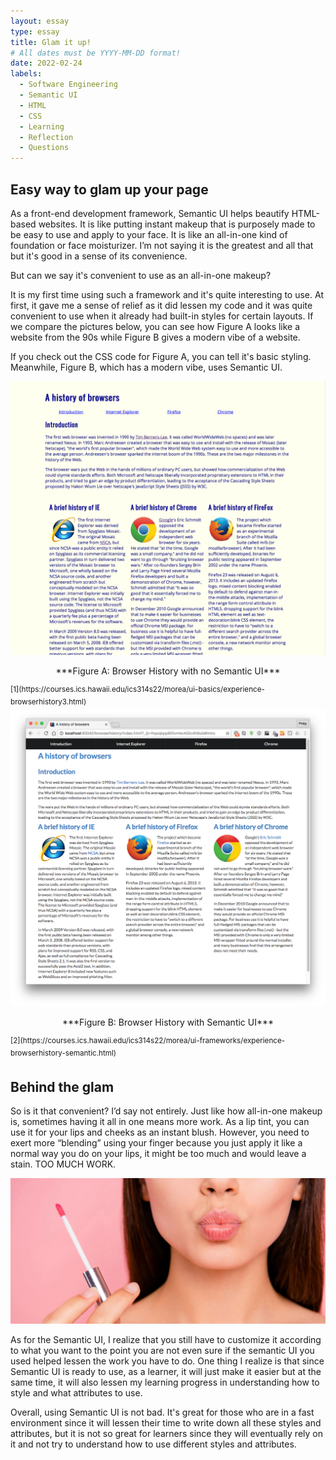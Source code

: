 ```yaml
---
layout: essay
type: essay
title: Glam it up!
# All dates must be YYYY-MM-DD format!
date: 2022-02-24
labels:
  - Software Engineering
  - Semantic UI
  - HTML
  - CSS
  - Learning
  - Reflection
  - Questions
---
```


## Easy way to glam up your page

As a front-end development framework, Semantic UI helps beautify HTML-based websites. It is like putting instant makeup that is purposely made to be easy to use and apply to your face. It is like an all-in-one kind of foundation or face moisturizer. I’m not saying it is the greatest and all that but it's good in a sense of its convenience.

But can we say it's convenient to use as an all-in-one makeup?

It is my first time using such a framework and it's quite interesting to use. At first, it gave me a sense of relief as it did lessen my code and it was quite convenient to use when it already had built-in styles for certain layouts. If we compare the pictures below, you can see how Figure A looks like a website from the 90s while Figure B gives a modern vibe of a website.

If you check out the CSS code for Figure A, you can tell it's basic styling. Meanwhile, Figure B, which has a modern vibe, uses Semantic UI.

<img class="ui center image" src="../images/browserhistory3.png" alt="Browser History with no Semantic UI">
<p align="center">***Figure A: Browser History with no Semantic UI***</p><sup>[1](https://courses.ics.hawaii.edu/ics314s22/morea/ui-basics/experience-browserhistory3.html)</sup>

<img class="ui center image" src="../images/browserhistorySemantic.png" alt="Browser History with Semantic UI">
<p align="center">***Figure B: Browser History with Semantic UI***</p><sup>[2](https://courses.ics.hawaii.edu/ics314s22/morea/ui-frameworks/experience-browserhistory-semantic.html)</sup>

## Behind the glam

So is it that convenient? I’d say not entirely. Just like how all-in-one makeup is, sometimes having it all in one means more work. As a lip tint, you can use it for your lips and cheeks as an instant blush. However, you need to exert more “blending” using your finger because you just apply it like a normal way you do on your lips, it might be too much and would leave a stain. TOO MUCH WORK.

<img class="ui center image" src="../images/liptint.png" alt="liptint">

As for the Semantic UI, I realize that you still have to customize it according to what you want to the point you are not even sure if the semantic UI you used helped lessen the work you have to do. One thing I realize is that since Semantic UI is ready to use, as a learner, it will just make it easier but at the same time, it will also lessen my learning progress in understanding how to style and what attributes to use. 

Overall, using Semantic UI is not bad. It's great for those who are in a fast environment since it will lessen their time to write down all these styles and attributes, but it is not so great for learners since they will eventually rely on it and not try to understand how to use different styles and attributes.

<br><br>
